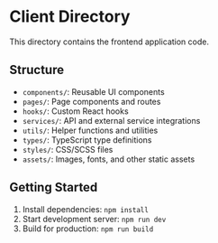 # Client Directory

This directory contains the frontend application code.

## Structure

- `components/`: Reusable UI components
- `pages/`: Page components and routes
- `hooks/`: Custom React hooks
- `services/`: API and external service integrations
- `utils/`: Helper functions and utilities
- `types/`: TypeScript type definitions
- `styles/`: CSS/SCSS files
- `assets/`: Images, fonts, and other static assets

## Getting Started

1. Install dependencies: `npm install`
2. Start development server: `npm run dev`
3. Build for production: `npm run build` 
